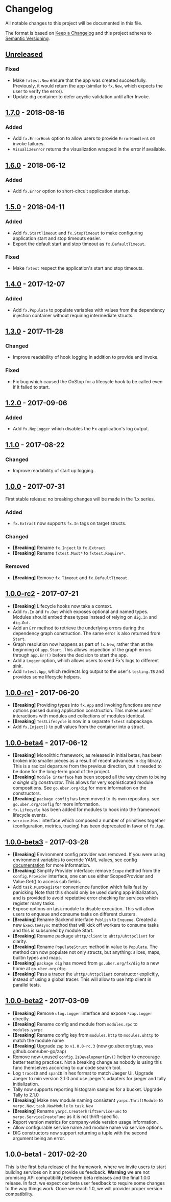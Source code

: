# Changelog
All notable changes to this project will be documented in this file.

The format is based on [Keep a Changelog](http://keepachangelog.com/en/1.0.0/)
and this project adheres to [Semantic Versioning](http://semver.org/spec/v2.0.0.html).

## [Unreleased]
### Fixed
- Make `fxtest.New` ensure that the app was created successfully. Previously,
  it would return the app (similar to `fx.New`, which expects the user to verify
  the error).
- Update dig container to defer acyclic validation until after Invoke.

## [1.7.0] - 2018-08-16
### Added
- Add `fx.ErrorHook` option to allow users to provide `ErrorHandler`s on invoke
  failures.
- `VisualizeError` returns the visualization wrapped in the error if available.

## [1.6.0] - 2018-06-12
### Added
- Add `fx.Error` option to short-circuit application startup.

## [1.5.0] - 2018-04-11
### Added
- Add `fx.StartTimeout` and `fx.StopTimeout` to make configuring application
  start and stop timeouts easier.
- Export the default start and stop timeout as `fx.DefaultTimeout`.

### Fixed
- Make `fxtest` respect the application's start and stop timeouts.

## [1.4.0] - 2017-12-07
### Added
- Add `fx.Populate` to populate variables with values from the dependency
  injection container without requiring intermediate structs.

## [1.3.0] - 2017-11-28
### Changed
- Improve readability of hook logging in addition to provide and invoke.

### Fixed
- Fix bug which caused the OnStop for a lifecycle hook to be called even if it
  failed to start.

## [1.2.0] - 2017-09-06
### Added
- Add `fx.NopLogger` which disables the Fx application's log output.

## [1.1.0] - 2017-08-22
### Changed
- Improve readability of start up logging.

## [1.0.0] - 2017-07-31
First stable release: no breaking changes will be made in the 1.x series.

### Added
- `fx.Extract` now supports `fx.In` tags on target structs.

### Changed
- **[Breaking]** Rename `fx.Inject` to `fx.Extract`.
- **[Breaking]** Rename `fxtest.Must*` to `fxtest.Require*`.

### Removed
- **[Breaking]** Remove `fx.Timeout` and `fx.DefaultTimeout`.

## [1.0.0-rc2] - 2017-07-21

- **[Breaking]** Lifecycle hooks now take a context.
- Add `fx.In` and `fx.Out` which exposes optional and named types.
  Modules should embed these types instead of relying on `dig.In` and `dig.Out`.
- Add an `Err` method to retrieve the underlying errors during the dependency
  graph construction. The same error is also returned from `Start`.
- Graph resolution now happens as part of `fx.New`, rather than at the beginning
  of `app.Start`. This allows inspection of the graph errors through `app.Err()`
  before the decision to start the app.
- Add a `Logger` option, which allows users to send Fx's logs to different
  sink.
- Add `fxtest.App`, which redirects log output to the user's `testing.TB` and
  provides some lifecycle helpers.

## [1.0.0-rc1] - 2017-06-20

- **[Breaking]** Providing types into `fx.App` and invoking functions are now
  options passed during application construction. This makes users'
  interactions with modules and collections of modules identical.
- **[Breaking]** `TestLifecycle` is now in a separate `fxtest` subpackage.
- Add `fx.Inject()` to pull values from the container into a struct.

## [1.0.0-beta4] - 2017-06-12

- **[Breaking]** Monolithic framework, as released in initial betas, has been
  broken into smaller pieces as a result of recent advances in `dig` library.
  This is a radical departure from the previous direction, but it needed to
  be done for the long-term good of the project.
- **[Breaking]** `Module interface` has been scoped all the way down to being
  *a single dig constructor*. This allows for very sophisticated module
  compositions. See `go.uber.org/dig` for more information on the constructors.
- **[Breaking]** `package config` has been moved to its own repository.
  see `go.uber.org/config` for more information.
- `fx.Lifecycle` has been added for modules to hook into the framework
  lifecycle events.
- `service.Host` interface which composed a number of primitives together
  (configuration, metrics, tracing) has been deprecated in favor of
  `fx.App`.

## [1.0.0-beta3] - 2017-03-28

- **[Breaking]** Environment config provider was removed. If you were using
  environment variables to override YAML values, see
  [config documentation](config/README.md) for more information.
- **[Breaking]** Simplify Provider interface: remove `Scope` method from the
  `config.Provider` interface, one can use either ScopedProvider and Value.Get()
  to access sub fields.
- Add `task.MustRegister` convenience function which fails fast by panicking
  Note that this should only be used during app initialization, and is provided
  to avoid repetetive error checking for services which register many tasks.
- Expose options on task module to disable execution. This will allow users to
  enqueue and consume tasks on different clusters.
- **[Breaking]** Rename Backend interface `Publish` to `Enqueue`. Created a new
  `ExecuteAsync` method that will kick off workers to consume tasks and this is
  subsumed by module Start.
- **[Breaking]** Rename package `uhttp/client` to `uhttp/uhttpclient` for clarity.
- **[Breaking]** Rename `PopulateStruct` method in value to `Populate`.
  The method can now populate not only structs, but anything: slices,
  maps, builtin types and maps.
- **[Breaking]** `package dig` has moved from `go.uber.org/fx/dig` to a new home
  at `go.uber.org/dig`.
- **[Breaking]** Pass a tracer the `uhttp/uhttpclient` constructor explicitly, instead
  of using a global tracer. This will allow to use http client in parallel tests.

## [1.0.0-beta2] - 2017-03-09

- **[Breaking]** Remove `ulog.Logger` interface and expose `*zap.Logger` directly.
- **[Breaking]** Rename config and module from `modules.rpc` to `modules.yarpc`
- **[Breaking]** Rename config key from `modules.http` to `modules.uhttp` to match
  the module name
- **[Breaking]** Upgrade `zap` to `v1.0.0-rc.3` (now go.uber.org/zap, was
    github.com/uber-go/zap)
- Remove now-unused `config.IsDevelopmentEnv()` helper to encourage better
  testing practices. Not a breaking change as nobody is using this func
  themselves according to our code search tool.
- Log `traceID` and `spanID` in hex format to match Jaeger UI. Upgrade Jaeger to
  min version 2.1.0
  and use jaeger's adapters for jaeger and tally initialization.
- Tally now supports reporting histogram samples for a bucket. Upgrade Tally to 2.1.0
- **[Breaking]** Make new module naming consistent `yarpc.ThriftModule` to
  `yarpc.New`, `task.NewModule`
  to `task.New`
- **[Breaking]** Rename `yarpc.CreateThriftServiceFunc` to `yarpc.ServiceCreateFunc`
  as it is not thrift-specific.
- Report version metrics for company-wide version usage information.
- Allow configurable service name and module name via service options.
- DIG constructors now support returning a tuple with the second argument being
  an error.

## 1.0.0-beta1 - 2017-02-20

This is the first beta release of the framework, where we invite users to start
building services on it and provide us feedback. **Warning** we are not
promising API compatibility between beta releases and the final 1.0.0 release.
In fact, we expect our beta user feedback to require some changes to the way
things work. Once we reach 1.0, we will provider proper version compatibility.

[Unreleased]: https://github.com/uber-go/fx/compare/v1.7.0...HEAD
[1.7.0]: https://github.com/uber-go/fx/compare/v1.6.0...v1.7.0
[1.6.0]: https://github.com/uber-go/fx/compare/v1.5.0...v1.6.0
[1.5.0]: https://github.com/uber-go/fx/compare/v1.4.0...v1.5.0
[1.4.0]: https://github.com/uber-go/fx/compare/v1.3.0...v1.4.0
[1.3.0]: https://github.com/uber-go/fx/compare/v1.2.0...v1.3.0
[1.2.0]: https://github.com/uber-go/fx/compare/v1.1.0...v1.2.0
[1.1.0]: https://github.com/uber-go/fx/compare/v1.0.0...v1.1.0
[1.0.0]: https://github.com/uber-go/fx/compare/v1.0.0-rc2...v1.0.0
[1.0.0-rc2]: https://github.com/uber-go/fx/compare/v1.0.0-rc1...v1.0.0-rc2
[1.0.0-rc1]: https://github.com/uber-go/fx/compare/v1.0.0-beta4...v1.0.0-rc1
[1.0.0-beta4]: https://github.com/uber-go/fx/compare/v1.0.0-beta3...v1.0.0-beta4
[1.0.0-beta3]: https://github.com/uber-go/fx/compare/v1.0.0-beta2...v1.0.0-beta3
[1.0.0-beta2]: https://github.com/uber-go/fx/compare/v1.0.0-beta1...v1.0.0-beta2
